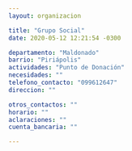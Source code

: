 ```yaml
---
layout: organizacion

title: "Grupo Social"
date: 2020-05-12 12:21:54 -0300

departamento: "Maldonado"
barrio: "Piriápolis"
actividades: "Punto de Donación"
necesidades: ""
telefono_contacto: "099612647"
direccion: ""

otros_contactos: ""
horario: ""
aclaraciones: ""
cuenta_bancaria: ""

---
```

